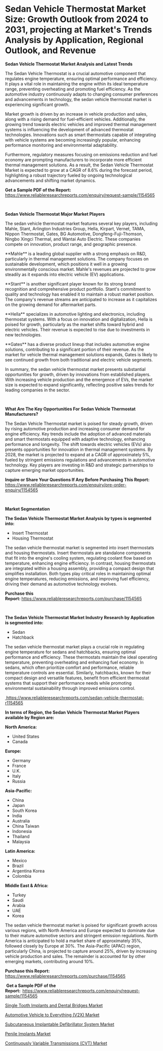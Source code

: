 <p><h1>Sedan Vehicle Thermostat Market Size: Growth Outlook from 2024 to 2031, projecting at Market's Trends Analysis by Application, Regional Outlook, and Revenue</h1></p><p><strong>Sedan Vehicle Thermostat Market Analysis and Latest Trends</strong></p>
<p><p>The Sedan Vehicle Thermostat is a crucial automotive component that regulates engine temperature, ensuring optimal performance and efficiency. It plays a vital role in maintaining the engine within its ideal temperature range, preventing overheating and promoting fuel efficiency. As the automotive industry continuously adapts to changing consumer preferences and advancements in technology, the sedan vehicle thermostat market is experiencing significant growth.</p><p>Market growth is driven by an increase in vehicle production and sales, along with a rising demand for fuel-efficient vehicles. Additionally, the growing trend towards electric vehicles and improved thermal management systems is influencing the development of advanced thermostat technologies. Innovations such as smart thermostats capable of integrating with vehicle systems are becoming increasingly popular, enhancing performance monitoring and environmental adaptability.</p><p>Furthermore, regulatory measures focusing on emissions reduction and fuel economy are prompting manufacturers to incorporate more efficient thermal management solutions. As a result, the Sedan Vehicle Thermostat Market is expected to grow at a CAGR of 8.6% during the forecast period, highlighting a robust trajectory fueled by ongoing technological advancements and shifting market dynamics.</p></p>
<p><strong>Get a Sample PDF of the Report:&nbsp;</strong> <a href="https://www.reliableresearchreports.com/enquiry/request-sample/1154565?utm_campaign=4&utm_medium=2&utm_source=Github&utm_content=ia&utm_term=04112024&utm_id=sedan-vehicle-thermostat">https://www.reliableresearchreports.com/enquiry/request-sample/1154565</a></p>
<p>&nbsp;</p>
<p><strong>Sedan Vehicle Thermostat Major Market Players</strong></p>
<p><p>The sedan vehicle thermostat market features several key players, including Mahle, Stant, Arlington Industries Group, Hella, Kirpart, Vernet, TAMA, Nippon Thermostat, Gates, BG Automotive, Dongfeng-Fuji-Thomson, Ningbo Xingci Thermal, and Wantai Auto Electric. These companies compete on innovation, product range, and geographic presence.</p><p>**Mahle** is a leading global supplier with a strong emphasis on R&D, particularly in thermal management solutions. The company focuses on sustainable development, which positions it well in a growing environmentally conscious market. Mahle's revenues are projected to grow steadily as it expands into electric vehicle (EV) applications.</p><p>**Stant** is another significant player known for its strong brand recognition and comprehensive product portfolio. Stant's commitment to quality and technology has enabled it to maintain a robust market position. The company's revenue streams are anticipated to increase as it capitalizes on the growing demand for aftermarket parts.</p><p>**Hella** specializes in automotive lighting and electronics, including thermostat systems. With a focus on innovation and digitalization, Hella is poised for growth, particularly as the market shifts toward hybrid and electric vehicles. Their revenue is expected to rise due to investments in new technologies.</p><p>**Gates** has a diverse product lineup that includes automotive engine solutions, contributing to a significant portion of their revenue. As the market for vehicle thermal management solutions expands, Gates is likely to see continued growth from both traditional and electric vehicle segments.</p><p>In summary, the sedan vehicle thermostat market presents substantial opportunities for growth, driven by innovations from established players. With increasing vehicle production and the emergence of EVs, the market size is expected to expand significantly, reflecting positive sales trends for leading companies in the sector.</p></p>
<p>&nbsp;</p>
<p><strong>What Are The Key Opportunities For Sedan Vehicle Thermostat Manufacturers?</strong></p>
<p><p>The Sedan Vehicle Thermostat market is poised for steady growth, driven by rising automotive production and increasing consumer demand for engine efficiency. Key trends include the adoption of advanced materials and smart thermostats equipped with adaptive technology, enhancing performance and longevity. The shift towards electric vehicles (EVs) also presents opportunities for innovation in thermal management systems. By 2028, the market is projected to expand at a CAGR of approximately 5%, fueled by stringent emissions regulations and advancements in automotive technology. Key players are investing in R&D and strategic partnerships to capture emerging market opportunities.</p></p>
<p><strong>Inquire or Share Your Questions If Any Before Purchasing This Report:</strong> <a href="https://www.reliableresearchreports.com/enquiry/pre-order-enquiry/1154565?utm_campaign=4&utm_medium=2&utm_source=Github&utm_content=ia&utm_term=04112024&utm_id=sedan-vehicle-thermostat">https://www.reliableresearchreports.com/enquiry/pre-order-enquiry/1154565</a></p>
<p>&nbsp;</p>
<p><strong>Market Segmentation</strong></p>
<p><strong>The Sedan Vehicle Thermostat Market Analysis by types is segmented into:</strong></p>
<p><ul><li>Insert Thermostat</li><li>Housing Thermostat</li></ul></p>
<p><p>The sedan vehicle thermostat market is segmented into insert thermostats and housing thermostats. Insert thermostats are standalone components that fit into the engine's cooling system, regulating coolant flow based on temperature, enhancing engine efficiency. In contrast, housing thermostats are integrated within a housing assembly, providing a compact design that simplifies installation. Both types play critical roles in maintaining optimal engine temperatures, reducing emissions, and improving fuel efficiency, driving their demand as automotive technology evolves.</p></p>
<p><strong>Purchase this Report:&nbsp;</strong><a href="https://www.reliableresearchreports.com/purchase/1154565?utm_campaign=4&utm_medium=2&utm_source=Github&utm_content=ia&utm_term=04112024&utm_id=sedan-vehicle-thermostat">https://www.reliableresearchreports.com/purchase/1154565</a></p>
<p>&nbsp;</p>
<p><strong>The Sedan Vehicle Thermostat Market Industry Research by Application is segmented into:</strong></p>
<p><ul><li>Sedan</li><li>Hatchback</li></ul></p>
<p><p>The sedan vehicle thermostat market plays a crucial role in regulating engine temperature for sedans and hatchbacks, ensuring optimal performance and efficiency. These thermostats maintain the ideal operating temperature, preventing overheating and enhancing fuel economy. In sedans, which often prioritize comfort and performance, reliable temperature controls are essential. Similarly, hatchbacks, known for their compact design and versatile features, benefit from efficient thermostat systems that support their performance needs while promoting environmental sustainability through improved emissions control.</p></p>
<p><a href="https://www.reliableresearchreports.com/sedan-vehicle-thermostat-r1154565?utm_campaign=4&utm_medium=2&utm_source=Github&utm_content=ia&utm_term=04112024&utm_id=sedan-vehicle-thermostat">&nbsp;https://www.reliableresearchreports.com/sedan-vehicle-thermostat-r1154565</a></p>
<p><strong>In terms of Region, the Sedan Vehicle Thermostat Market Players available by Region are:</strong></p>
<p>
    <p> <strong> North America: </strong>
        <ul>
            <li>United States</li>
            <li>Canada</li>
        </ul>
        </p> 
    <p> <strong> Europe: </strong>
        <ul>
            <li>Germany</li>
            <li>France</li>
            <li>U.K.</li>
            <li>Italy</li>
            <li>Russia</li>
        </ul>
        </p> 
    <p> <strong> Asia-Pacific: </strong>
        <ul>
            <li>China</li>
            <li>Japan</li>
            <li>South Korea</li>
            <li>India</li>
            <li>Australia</li>
            <li>China Taiwan</li>
            <li>Indonesia</li>
            <li>Thailand</li>
            <li>Malaysia</li>
        </ul>
        </p> 
    <p> <strong> Latin America: </strong>
        <ul>
            <li>Mexico</li>
            <li>Brazil</li>
            <li>Argentina Korea</li>
            <li>Colombia</li>
        </ul>
        </p> 
    <p> <strong> Middle East & Africa: </strong>
        <ul>
            <li>Turkey</li>
            <li>Saudi</li>
            <li>Arabia</li>
            <li>UAE</li>
            <li>Korea</li>
        </ul>
    </p>
    </p>
<p><p>The sedan vehicle thermostat market is poised for significant growth across various regions, with North America and Europe expected to dominate due to their mature automotive sectors and stringent emission regulations. North America is anticipated to hold a market share of approximately 35%, followed closely by Europe at 30%. The Asia-Pacific (APAC) region, particularly China, is projected to capture around 25%, driven by increasing vehicle production and sales. The remainder is accounted for by other emerging markets, contributing around 10%.</p></p>
<p><strong>Purchase this Report: </strong><a href="https://www.reliableresearchreports.com/purchase/1154565?utm_campaign=4&utm_medium=2&utm_source=Github&utm_content=ia&utm_term=04112024&utm_id=sedan-vehicle-thermostat">https://www.reliableresearchreports.com/purchase/1154565</a></p>
<p>&nbsp;<strong>Get a Sample PDF of the Report:&nbsp;&nbsp;</strong><a href="https://www.reliableresearchreports.com/enquiry/request-sample/1154565?utm_campaign=4&utm_medium=2&utm_source=Github&utm_content=ia&utm_term=04112024&utm_id=sedan-vehicle-thermostat">https://www.reliableresearchreports.com/enquiry/request-sample/1154565</a></p>
<p><strong></strong></p>
<p><p><a href="https://issuu.com/reportprime-2/docs/single-tooth-implants-and-dental-br_006d6b474f6cc8?utm_campaign=4&utm_medium=2&utm_source=Github&utm_content=ia&utm_term=04112024&utm_id=sedan-vehicle-thermostat">Single Tooth Implants and Dental Bridges Market</a></p><p><a href="https://github.com/alesiasc0na/Market-Research-Report-List-1/blob/main/automotive-vehicle-to-everything-v2x-market.md?utm_campaign=4&utm_medium=2&utm_source=Github&utm_content=ia&utm_term=04112024&utm_id=sedan-vehicle-thermostat">Automotive Vehicle to Everything (V2X) Market</a></p><p><a href="https://issuu.com/reportprime-2/docs/subcutaneous-implantable-defibrilla_f4d2744b8547a5?utm_campaign=4&utm_medium=2&utm_source=Github&utm_content=ia&utm_term=04112024&utm_id=sedan-vehicle-thermostat">Subcutaneous Implantable Defibrillator System Market</a></p><p><a href="https://issuu.com/reportprime-2/docs/penile-implants-market-size-2030.pp_09924e703c7f0f?utm_campaign=4&utm_medium=2&utm_source=Github&utm_content=ia&utm_term=04112024&utm_id=sedan-vehicle-thermostat">Penile Implants Market</a></p><p><a href="https://github.com/WayneHopkins413/Market-Research-Report-List-1/blob/main/continuously-variable-transmissions-cvt-market.md?utm_campaign=4&utm_medium=2&utm_source=Github&utm_content=ia&utm_term=04112024&utm_id=sedan-vehicle-thermostat">Continuously Variable Transmissions (CVT) Market</a></p></p>